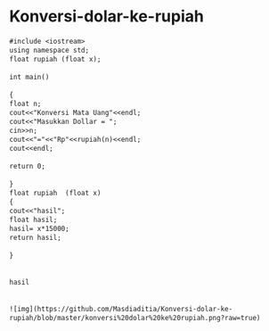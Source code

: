 # Konversi-dolar-ke-rupiah

    #include <iostream>
    using namespace std;
    float rupiah (float x);

    int main()

    {
    float n;
    cout<<"Konversi Mata Uang"<<endl;
    cout<<"Masukkan Dollar = ";
    cin>>n;
    cout<<"="<<"Rp"<<rupiah(n)<<endl;
    cout<<endl;

    return 0;

    }
    float rupiah  (float x)
    {
    cout<<"hasil";
    float hasil;
    hasil= x*15000;
    return hasil;

    }
    
    
    hasil
    
    
    ![img](https://github.com/Masdiaditia/Konversi-dolar-ke-rupiah/blob/master/konversi%20dolar%20ke%20rupiah.png?raw=true)
    
    

